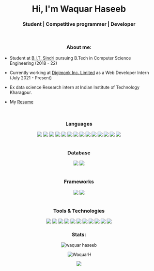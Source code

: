 
<h1 align="center">Hi, I'm Waquar Haseeb</h1>
<h3 align="center">Student | Competitive programmer | Developer</h3>

<br>
<h3 align="center">About me:</h3>

- Student at [B.I.T. Sindri](https://bitsindri.ac.in/) pursuing B.Tech in Computer Science Engineering (2018 - 22)

- Currently working at [Digimonk Inc. Limited](https://sortify.co.uk/) as a Web Developer Intern (July 2021 - Present)

- Ex data science Research intern at Indian Institute of Technology Kharagpur.

- My [Resume](https://waquarh.github.io/portfolio/img/waquar_haseeb.pdf)

<br>

<h3 align="center">Languages</h3>
<div align="center">
  <span><img src="https://img.shields.io/badge/Python-3776AB?style=for-the-badge&logo=python&logoColor=white"></span>
  <span><img src="https://img.shields.io/badge/C-00599C?style=for-the-badge&logo=c&logoColor=white"></span>
  <span><img src="https://img.shields.io/badge/C%2B%2B-00599C?style=for-the-badge&logo=c%2B%2B&logoColor=white"></span>
  <span><img src="https://img.shields.io/badge/Java-ED8B00?style=for-the-badge&logo=java&logoColor=white"></span>
  <span><img src="https://img.shields.io/badge/HTML5-E34F26?style=for-the-badge&logo=html5&logoColor=white"></span>
  <span><img src="https://img.shields.io/badge/CSS3-1572B6?style=for-the-badge&logo=css3&logoColor=white"></span>
  <span><img src="https://img.shields.io/badge/JavaScript-F7DF1E?style=for-the-badge&logo=javascript&logoColor=black"></span>
  <span><img src="https://img.shields.io/badge/TensorFlow-FF6F00?style=for-the-badge&logo=TensorFlow&logoColor=white"></span>
  <span><img src="https://img.shields.io/badge/scikit_learn-F7931E?style=for-the-badge&logo=scikit-learn&logoColor=white"></span>
  <span><img src="https://img.shields.io/badge/Keras-D00000?style=for-the-badge&logo=Keras&logoColor=white"></span>
  <span><img src="https://img.shields.io/badge/SciPy-654FF0?style=for-the-badge&logo=SciPy&logoColor=white"></span>
  <span><img src="https://img.shields.io/badge/Numpy-777BB4?style=for-the-badge&logo=numpy&logoColor=white"></span>
  <span><img src="https://img.shields.io/badge/Pandas-2C2D72?style=for-the-badge&logo=pandas&logoColor=white"></span>
  <span><img src="https://img.shields.io/badge/PyTorch-EE4C2C?style=for-the-badge&logo=PyTorch&logoColor=white"></span>
  
</div>

<br>

<h3 align="center">Database</h3>
<div align="center">
  <span><img src="https://img.shields.io/badge/MySQL-00000F?style=for-the-badge&logo=mysql&logoColor=white"></span>
  <span><img src="https://img.shields.io/badge/MongoDB-white?style=for-the-badge&logo=mongodb&logoColor=4EA94B"></span>
</div>


<br>

<h3 align="center">Frameworks</h3>
<div align="center">
  <span><img src="https://img.shields.io/badge/Django-092E20?style=for-the-badge&logo=django&logoColor=green"></span>
  <span><img src="https://img.shields.io/badge/OpenCV-27338e?style=for-the-badge&logo=OpenCV&logoColor=white"></span>
</div>

<br>

<h3 align="center">Tools & Technologies</h3>
<div align="center">
  <span><img src="https://img.shields.io/badge/Jupyter-F37626.svg?&style=for-the-badge&logo=Jupyter&logoColor=white"></span>
  <span><img src="https://img.shields.io/badge/Bootstrap-563D7C?style=for-the-badge&logo=bootstrap&logoColor=white"></span>
  <span><img src="https://img.shields.io/badge/Git-F05032?style=for-the-badge&logo=git&logoColor=white"></span>
  <span><img src="https://img.shields.io/badge/conda-342B029.svg?&style=for-the-badge&logo=anaconda&logoColor=white"></span>
  <span><img src="https://img.shields.io/badge/Selenium-43B02A?style=for-the-badge&logo=Selenium&logoColor=white"></span>
  <span><img src="https://img.shields.io/badge/Visual_Studio_Code-0078D4?style=for-the-badge&logo=visual%20studio%20code&logoColor=white"></span>
  <span><img src="https://img.shields.io/badge/PyCharm-000000.svg?&style=for-the-badge&logo=PyCharm&logoColor=white"></span>
  <span><img src="https://img.shields.io/badge/sublime_text-%23575757.svg?&style=for-the-badge&logo=sublime-text&logoColor=important"></span>
  <span><img src="https://img.shields.io/badge/Google%20Sheets-34A853?style=for-the-badge&logo=google-sheets&logoColor=white"></span>
  <span><img src="https://img.shields.io/badge/Overleaf-47A141?style=for-the-badge&logo=Overleaf&logoColor=white"></span>
  <span><img src="https://img.shields.io/badge/Colab-F9AB00?style=for-the-badge&logo=googlecolab&color=525252"></span>
</div>

<h3 align="center">Stats:</h3>

<p align="center"><img src="https://github-readme-stats.vercel.app/api/top-langs?username=WaquarH&show_icons=true&locale=en&layout=compact" alt="waquar haseeb" /></p>


<p align="center">&nbsp;<img src="https://github-readme-stats.vercel.app/api?username=WaquarH&count_private=true" alt="WaquarH" /></p>
<p align="center"><img src="https://github-readme-streak-stats.herokuapp.com/?user=WaquarH"></p>

